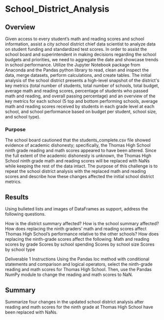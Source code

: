 # School_District_Analysis

## Overview 

Given access to every student’s math and reading scores and school information, assist a city school district chief data scientist to analyze data on student funding and standardized test scores. In order to assist the school board and superintendent in making decisions regarding the school budgets and priorities, we need to aggregate the date and showcase trends in school performance. Utilize the Jupyter Notebook package from Anaconda and the Pandas python library to read, clean and inspect the data, merge  datasets, perform calculations, and create tables. The initial analysis of the school district presents a high-level snapshot of the district's key metrics (total number of students, total number of schools, total budget, average math and reading scores, percentage of students who passed math and reading, and overall passing percentage) and an overview of the key metrics for each school (5 top and bottom performing schools, average math and reading scores received by students in each grade level at each school, and school performance based on budget per student, school size, and school type). 

### Purpose

The school board cautioned that the students_complete.csv file showed evidence of academic dishonesty; specifically, the Thomas High School ninth grade reading and math scores appeared to have been altered. Since the full extent of the academic dishonesty is unknown, the Thomas High School ninth grade math and reading scores will be replaced with NaNs while keeping the rest of the data intact. The purpose of this challenge is to repeat the school district analysis with the replaced math and reading scores and describe how these changes affected the initial school district metrics.


## Results

Using bulleted lists and images of DataFrames as support, address the following questions.

How is the district summary affected?
How is the school summary affected?
How does replacing the ninth graders’ math and reading scores affect Thomas High School’s performance relative to the other schools?
How does replacing the ninth-grade scores affect the following:
Math and reading scores by grade
Scores by school spending
Scores by school size
Scores by school type



Deliverable 1 Instructions
Using the Pandas loc method with conditional statements and comparison and logical operators, select the ninth-grade reading and math scores for Thomas High School. Then, use the Pandas NumPy module to change the reading and math scores to NaN.


## Summary
Summarize four changes in the updated school district analysis after reading and math scores for the ninth grade at Thomas High School have been replaced with NaNs.


